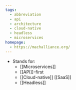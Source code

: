 ```yaml
---
tags:
  - abbreviation
  - api
  - architecture
  - cloud-native
  - headless
  - microservices
homepage:
  - https://machalliance.org/
---
```

- Stands for:
	- [[Microservices]]
	- [[API]]-first
	- [[Cloud-native]] [[SaaS]]
	- [[Headless]]